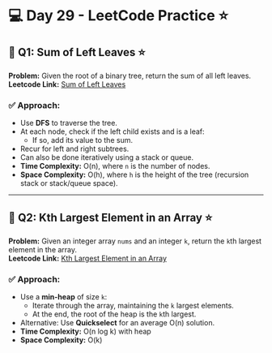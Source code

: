 # 💻 Day 29 - LeetCode Practice ⭐

## 🔹 Q1: Sum of Left Leaves ⭐  
**Problem:** Given the root of a binary tree, return the sum of all left leaves.  
**Leetcode Link:** [Sum of Left Leaves](https://leetcode.com/problems/sum-of-left-leaves)

### ✅ Approach:
- Use **DFS** to traverse the tree.
- At each node, check if the left child exists and is a leaf:
  - If so, add its value to the sum.
- Recur for left and right subtrees.
- Can also be done iteratively using a stack or queue.
- **Time Complexity:** O(n), where `n` is the number of nodes.  
- **Space Complexity:** O(h), where `h` is the height of the tree (recursion stack or stack/queue space).

---

## 🔹 Q2: Kth Largest Element in an Array ⭐  
**Problem:** Given an integer array `nums` and an integer `k`, return the `k`th largest element in the array.  
**Leetcode Link:** [Kth Largest Element in an Array](https://leetcode.com/problems/kth-largest-element-in-an-array)

### ✅ Approach:
- Use a **min-heap** of size `k`:
  - Iterate through the array, maintaining the `k` largest elements.
  - At the end, the root of the heap is the `k`th largest.
- Alternative: Use **Quickselect** for an average O(n) solution.
- **Time Complexity:** O(n log k) with heap  
- **Space Complexity:** O(k)
